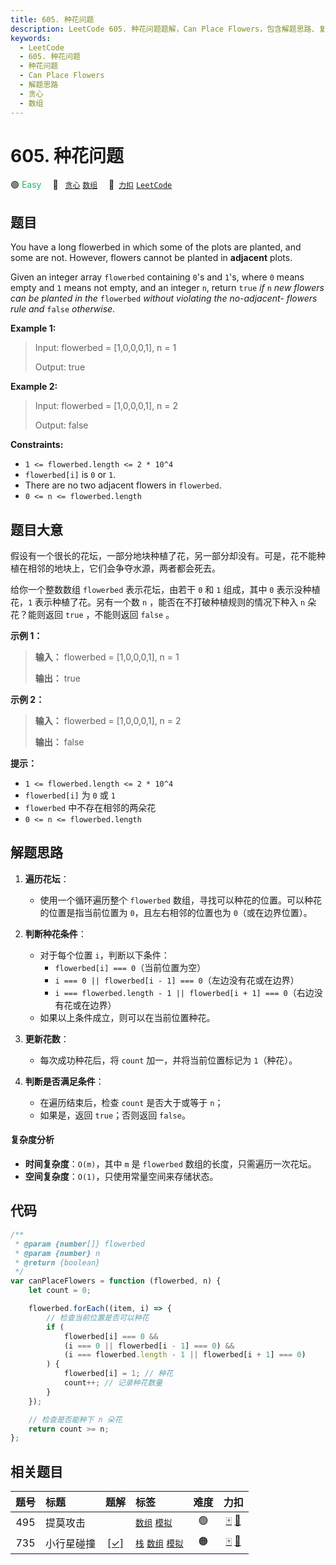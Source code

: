 ```yaml
---
title: 605. 种花问题
description: LeetCode 605. 种花问题题解，Can Place Flowers，包含解题思路、复杂度分析以及完整的 JavaScript 代码实现。
keywords:
  - LeetCode
  - 605. 种花问题
  - 种花问题
  - Can Place Flowers
  - 解题思路
  - 贪心
  - 数组
---
```


# 605. 种花问题

🟢 <font color=#15bd66>Easy</font>&emsp; 🔖&ensp; [`贪心`](/tag/greedy.md) [`数组`](/tag/array.md)&emsp; 🔗&ensp;[`力扣`](https://leetcode.cn/problems/can-place-flowers) [`LeetCode`](https://leetcode.com/problems/can-place-flowers)

## 题目

You have a long flowerbed in which some of the plots are planted, and some are
not. However, flowers cannot be planted in **adjacent** plots.

Given an integer array `flowerbed` containing `0`'s and `1`'s, where `0` means
empty and `1` means not empty, and an integer `n`, return `true` _if_ `n` _new
flowers can be planted in the_ `flowerbed` _without violating the no-adjacent-
flowers rule and_ `false` _otherwise_.

**Example 1:**

> Input: flowerbed = [1,0,0,0,1], n = 1
>
> Output: true

**Example 2:**

> Input: flowerbed = [1,0,0,0,1], n = 2
>
> Output: false

**Constraints:**

- `1 <= flowerbed.length <= 2 * 10^4`
- `flowerbed[i]` is `0` or `1`.
- There are no two adjacent flowers in `flowerbed`.
- `0 <= n <= flowerbed.length`

## 题目大意

假设有一个很长的花坛，一部分地块种植了花，另一部分却没有。可是，花不能种植在相邻的地块上，它们会争夺水源，两者都会死去。

给你一个整数数组 `flowerbed` 表示花坛，由若干 `0` 和 `1` 组成，其中 `0` 表示没种植花，`1` 表示种植了花。另有一个数
`n` ，能否在不打破种植规则的情况下种入 `n` 朵花？能则返回 `true` ，不能则返回 `false` 。

**示例 1：**

> **输入：** flowerbed = [1,0,0,0,1], n = 1
>
> **输出：** true

**示例 2：**

> **输入：** flowerbed = [1,0,0,0,1], n = 2
>
> **输出：** false

**提示：**

- `1 <= flowerbed.length <= 2 * 10^4`
- `flowerbed[i]` 为 `0` 或 `1`
- `flowerbed` 中不存在相邻的两朵花
- `0 <= n <= flowerbed.length`

## 解题思路

1. **遍历花坛**：

   - 使用一个循环遍历整个 `flowerbed` 数组，寻找可以种花的位置。可以种花的位置是指当前位置为 `0`，且左右相邻的位置也为 `0`（或在边界位置）。

2. **判断种花条件**：

   - 对于每个位置 `i`，判断以下条件：
     - `flowerbed[i] === 0`（当前位置为空）
     - `i === 0 || flowerbed[i - 1] === 0`（左边没有花或在边界）
     - `i === flowerbed.length - 1 || flowerbed[i + 1] === 0`（右边没有花或在边界）
   - 如果以上条件成立，则可以在当前位置种花。

3. **更新花数**：

   - 每次成功种花后，将 `count` 加一，并将当前位置标记为 `1`（种花）。

4. **判断是否满足条件**：
   - 在遍历结束后，检查 `count` 是否大于或等于 `n`；
   - 如果是，返回 `true`；否则返回 `false`。

#### 复杂度分析

- **时间复杂度**：`O(m)`，其中 `m` 是 `flowerbed` 数组的长度，只需遍历一次花坛。
- **空间复杂度**：`O(1)`，只使用常量空间来存储状态。

## 代码

```javascript
/**
 * @param {number[]} flowerbed
 * @param {number} n
 * @return {boolean}
 */
var canPlaceFlowers = function (flowerbed, n) {
	let count = 0;

	flowerbed.forEach((item, i) => {
		// 检查当前位置是否可以种花
		if (
			flowerbed[i] === 0 &&
			(i === 0 || flowerbed[i - 1] === 0) &&
			(i === flowerbed.length - 1 || flowerbed[i + 1] === 0)
		) {
			flowerbed[i] = 1; // 种花
			count++; // 记录种花数量
		}
	});

	// 检查是否能种下 n 朵花
	return count >= n;
};
```

## 相关题目

<!-- prettier-ignore -->
| 题号 | 标题 | 题解 | 标签 | 难度 | 力扣 |
| :------: | :------ | :------: | :------ | :------: | :------: |
| 495 | 提莫攻击 |  |  [`数组`](/tag/array.md) [`模拟`](/tag/simulation.md) | 🟢 | [🀄️](https://leetcode.cn/problems/teemo-attacking) [🔗](https://leetcode.com/problems/teemo-attacking) |
| 735 | 小行星碰撞 | [[✓]](/problem/0735.md) |  [`栈`](/tag/stack.md) [`数组`](/tag/array.md) [`模拟`](/tag/simulation.md) | 🟠 | [🀄️](https://leetcode.cn/problems/asteroid-collision) [🔗](https://leetcode.com/problems/asteroid-collision) |